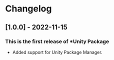 # Changelog

## [1.0.0] - 2022-11-15
### This is the first release of *Unity Package
- Added support for Unity Package Manager.